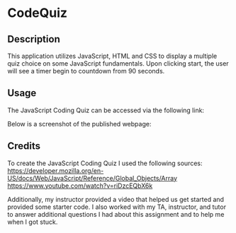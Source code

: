 # CodeQuiz

## Description

This application utilizes JavaScript, HTML and CSS to display a multiple quiz choice on some JavaScript fundamentals. Upon clicking start, the user will see a timer begin to countdown from 90 seconds. 

## Usage

The JavaScript Coding Quiz can be accessed via the following link:

Below is a screenshot of the published webpage:

## Credits

To create the JavaScript Coding Quiz I used the following sources:
https://developer.mozilla.org/en-US/docs/Web/JavaScript/Reference/Global_Objects/Array
https://www.youtube.com/watch?v=riDzcEQbX6k
 
Additionally, my instructor provided a video that helped us get started and provided some starter code. I also worked with my TA, instructor, and tutor to answer additional questions I had about this assignment and to help me when I got stuck.